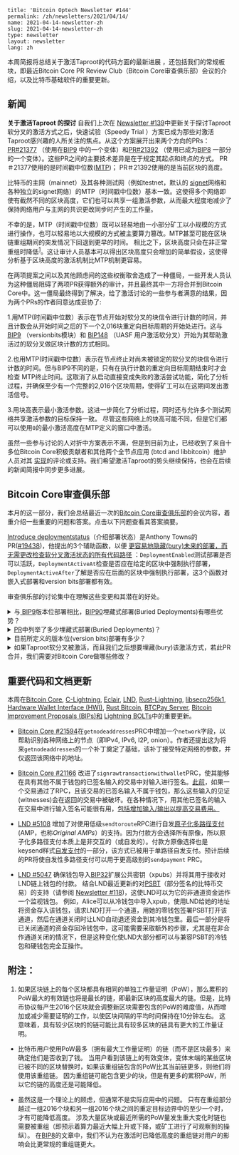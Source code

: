 ```
title: 'Bitcoin Optech Newsletter #144'
permalink: /zh/newsletters/2021/04/14/
name: 2021-04-14-newsletter-zh 
slug: 2021-04-14-newsletter-zh 
type: newsletter
layout: newsletter
lang: zh
```

本周简报将总结关于激活Taproot的代码方面的最新进展 ，还包括我们的常规板块，即最近Bitcoin Core PR Review Club（Bitcoin Core审查俱乐部）会议的介绍，以及比特币基础软件的重要更新。



## 新闻

**关于激活Taproot 的探讨** 自我们上次在 [Newsletter #139](https://bitcoinops.org/en/newsletters/2021/03/10/#taproot-activation-discussion)中更新关于探讨Taproot软分叉的激活方式之后，快速试验（Speedy Trial ）方案已成为那些对激活Taproot感兴趣的人所关注的焦点。从这个方案展开出来两个方向的PRs：[PR#21377](https://github.com/bitcoin/bitcoin/issues/21377) （使用在[BIP9](https://github.com/bitcoin/bips/blob/master/bip-0009.mediawiki) 中的一个变体）和[PR#21392](https://github.com/bitcoin/bitcoin/issues/21392) （使用已成为[BIP8](https://github.com/bitcoin/bips/blob/master/bip-0008.mediawiki) 一部分的一个变体）。这些PR之间的主要技术差异是在于规定其起点和终点的方式。 PR＃21377使用的是时间戳中位数([MTP](https://bitcoin.stackexchange.com/a/67622/21052))； PR＃21392使用的是当前区块的高度。

比特币的主网（mainnet）及其各种测试网（例如testnet，默认的 [signet](https://bitcoinops.org/en/topics/signet/)网络和各种独立的signet网络）的MTP（时间戳中位数）基本一致。这使得多个网络即使有截然不同的区块高度，它们也可以共享一组激活参数，从而最大程度地减少了保持网络用户与主网的共识更改同步时产生的工作量。

不幸的是，MTP（时间戳中位数）既可以轻易地由一小部分矿工以小规模的方式进行操作，也可以轻易地以大规模的方式被主要算力篡改。MTP甚至可能在区块链重组期间的突发情况下回退到更早的时间。 相比之下，区块高度只会在非正常重组时降低<sup>[1](https://bitcoinops.org/en/newsletters/2021/04/14/#fn:height-decreasing)</sup>。这让审计人员基本可以得出区块高度只会增加的简单假设，这使得分析基于区块高度的激活机制比MTP机制更容易。

在两项提案之间以及其他顾虑间的这些权衡取舍造成了一种僵局，一些开发人员认为这种僵局阻碍了两项PR获得额外的审计，并且最终其中一方将合并到Bitcoin Core中。这一僵局最终得到了解决，给了激活讨论的一些参与者满意的结果，因为两个PRs的作者同意达成妥协了:

1.用MTP(时间戳中位数）表示在节点开始对软分叉的块信令进行计数的时间，并且计数会从开始时间之后的下一个2,016块重定向目标周期的开始处进行。这与[BIP9](https://github.com/bitcoin/bips/blob/master/bip-0009.mediawiki) （versionbits模块）和 [BIP148](https://github.com/bitcoin/bips/blob/master/bip-0148.mediawiki) （UASF 用户激活软分叉）开始为其帮助激活过的软分叉做区块计数的方式相同。

2.也用MTP(时间戳中位数）表示在节点终止对尚未被锁定的软分叉的块信令进行计数的时间。但与BIP9不同的是，只有在执行计数的重定向目标周期结束时才会检查 MTP终止时间。这取消了从启动直接变成失败的激活尝试功能，简化了分析过程，并确保至少有一个完整的2,016个区块周期，使得矿工可以在这期间发出激活信号。

3.用块高表示最小激活参数。这进一步简化了分析过程，同时还与允许多个测试网络共享激活参数的目标保持一致。 尽管这些网络上的块高可能不同，但是它们都可以使用`0`的最小激活高度在MTP定义的窗口中激活。

虽然一些参与讨论的人对折中方案表示不满，但是到目前为止，已经收到了来自十多位Bitcoin Core积极贡献者和其他两个全节点应用 (btcd and libbitcoin）维护人员对其 [实现](https://github.com/bitcoin/bitcoin/issues/21377)的评论或支持。我们希望激活Taproot的势头继续保持，也会在后续的新闻简报中同步更多进展。



## Bitcoin Core审查俱乐部

本月的这一部分，我们会总结最近一次的[Bitcoin Core审查俱乐部](https://bitcoincore.reviews/)的会议内容，着重介绍一些重要的问题和答案。点击以下问题查看其答案摘要。

[Introduce deploymentstatus](https://bitcoincore.reviews/19438)（介绍部署状态）是Anthony Towns的PR([#19438](https://github.com/bitcoin/bitcoin/issues/19438))，他提出的3个辅助函数，以便 [更容易地隐藏(bury)未来的部署，而无需更改检查软分叉激活状态的所有代码路径](https://github.com/bitcoin/bitcoin/pull/11398#issuecomment-335599326) ：`DeploymentEnabled`测试部署是否可以活跃，`DeploymentActiveAt`检查是否应在给定的区块中强制执行部署，`DeploymentActiveAfter`了解是否应在后面的区块中强制执行部署，这3个函数对嵌入式部署和version bits部署都有效。

审查俱乐部的讨论集中在理解这些变更和其潜在的好处。

<details >
<summary>与<a href='https://github.com/bitcoin/bips/blob/master/bip-0090.mediawiki'> BIP9</a>版本位部署相比，<a href='https://github.com/bitcoin/bips/blob/master/bip-0090.mediawiki'>BIP90</a>埋藏式部署(Buried Deployments)有哪些优势？</summary>
埋藏式部署(Buried Deployments)通过用简单的块高检查代替控制执行的测试来简化部署的逻辑，从而减小与部署这些共识更改相关的技术负担。 
</details>

<details >
<summary><a href='https://github.com/bitcoin/bitcoin/issues/19438'>PR</a>中列举了多少埋藏式部署(Buried Deployments)？</summary>
  5个，分别是coinbase里的块高，CLTV (<code>CHECKLOCKTIMEVERIFY</code>)，严格的DER签名，CSV (<code>OP_CHECKSEQUENCEVERIFY</code>)，以及segwit.PR在<a href='https://github.com/bitcoin/bitcoin/blob/e72e062e/src/consensus/params.h#L14-L22'>src/consensus/params.h#L14-22</a>中提出的这些都被列在<code>BuriedDeployment</code>枚举器中。可以说中本聪时代的软分叉被嵌入了。
</details>

<details>
  <summary>目前所定义的版本位(version bits)部署有多少？
  </summary>
  2个:testdummy 和schnorr/taproot (BIPs 340-342), 列举在<a href='https://github.com/bitcoin/bitcoin/blob/e72e062e/src/consensus/params.h#L25-L31'>src/consensus/params.h#L25-31</a>中的代码库。
</details>

<details>
  <summary>如果Taproot软分叉被激活，而且我们之后想要埋藏(bury)该激活方式，若此PR合并，我们需要对Bitcoin Core做哪些修改？
 </summary>
  与当前代码相比，主要更改将大大简化：将<code>DEPLOYMENT_TAPROOT</code>行从<code>DeploymentPos</code>枚举器移动到<code>BuriedDeployment</code>。 最重要的是，<a href='https://bitcoincore.reviews/19438#l-230'>无需更改验证逻辑</a>。
</details>



## 重要代码和文档更新

 本周在[Bitcoin Core](https://github.com/bitcoin/bitcoin), [C-Lightning](https://github.com/ElementsProject/lightning), [Eclair](https://github.com/ACINQ/eclair), [LND](https://github.com/lightningnetwork/lnd/), [Rust-Lightning](https://github.com/rust-bitcoin/rust-lightning), [libsecp256k1](https://github.com/bitcoin-core/secp256k1), [Hardware Wallet Interface (HWI)](https://github.com/bitcoin-core/HWI), [Rust Bitcoin](https://github.com/rust-bitcoin/rust-bitcoin), [BTCPay Server](https://github.com/btcpayserver/btcpayserver/), [Bitcoin Improvement Proposals (BIPs)和](https://github.com/bitcoin/bips/) [Lightning BOLTs](https://github.com/lightningnetwork/lightning-rfc/)中的重要更新。

-  [Bitcoin Core #21594](https://github.com/bitcoin/bitcoin/issues/21594)在`getnodeaddresses`PRC中增加一个`network`字段，以帮助识别各种网络上的节点（即IPv4, IPv6, I2P, onion）。作者还提出这为将来`getnodeaddresses`的一个补丁奠定了基础，该补丁接受特定网络的参数，并仅返回该网络中的地址。

- [Bitcoin Core #21166](https://github.com/bitcoin/bitcoin/issues/21166) 改进了`signrawtransactionwithwallet`PRC，使其能够在具有其他不属于钱包的已签名输入的交易中对输入进行签名。[此前](https://github.com/bitcoin/bitcoin/issues/21151)，如果一个交易通过了RPC，且该交易的已签名输入不属于钱包，那么这些输入的见证(witnesses)会在返回的交易中被破坏。在各种情况下，用其他已签名的输入在交易中进行输入签名可能很有用，[包括增加输入/输出以提高交易费用。](https://github.com/bitcoin/bitcoin/issues/21151)
- [LND #5108](https://github.com/lightningnetwork/lnd/issues/5108) 增加了对使用低级`sendtoroute`RPC进行自发[原子化多路径支付](https://bitcoinops.org/en/topics/multipath-payments/)(AMP，也称*Original AMPs*）的支持。因为付款方会选择所有原像，所以原子化多路径支付本质上是非交互的（或自发的）。付款方原像选择也是keysend样式[自发支付](https://bitcoinops.org/en/topics/spontaneous-payments/)的一部分，该方式已被用于单路径自发支付。预计后续的PR将使自发性多路径支付可以用于更高级别的`sendpayment` PRC。
- [LND #5047](https://github.com/lightningnetwork/lnd/issues/5047) 确保钱包导入[BIP32](https://github.com/bitcoin/bips/blob/master/bip-0032.mediawiki)扩展公共密钥（xpubs）并将其用于接收对LND链上钱包的付款。 结合LND最近更新的对[PSBT](https://bitcoinops.org/en/topics/psbt/)（部分签名的比特币交易）的支持（请参阅 [Newsletter #118](https://bitcoinops.org/en/newsletters/2020/10/07/#lnd-4389))，这使LND可以为它的非通道资金运作一个监视钱包。 例如，Alice可以从冷钱包中导入xpub，使用LND给她的地址将资金存入该钱包，请求LND打开一个通道，用她的零钱包签署PSBT打开该通道，然后在通道关闭时让LND自动退还资金到其冷钱包里。最后一部分是将已关闭通道的资金存回冷钱包中，这可能需要采取额外的步骤，尤其是在非合作通道关闭的情况下，但是这种变化使LND大部分都可以与兼容PSBT的冷钱包和硬钱包完全互操作。



## 附注：

1. 如果区块链上的每个区块都具有相同的单独工作量证明（PoW），那么累积的PoW最大的有效链也将是最长的链，即最新区块的高度最大的链。但是，比特币协议每产生2016个区块就会调整新区块需要包含的PoW的难度值，从而增加或减少需要证明的工作，以使区块间隔的平均时间保持在10分钟左右。 这意味着，具有较少区块的的链可能比具有较多区块的链具有更大的工作量证明。
- 比特币用户使用PoW最多（拥有最大工作量证明）的链（而不是区块最多）来确定他们是否收到了钱。 当用户看到该链上的有效变体，变体末端的某些区块已被不同的区块替换时，如果该重组链包含的PoW比其当前链更多，则他们将使用该重组链。 因为重组链可能包含更少的块，但是有更多的累积PoW，所以它的链的高度还是可能降低。

- 虽然这是一个理论上的顾虑，但通常不是实际应用中的问题。 只有在重组部分越过一组2016个块和另一组2016个块之间的重定目标边界中的至少一个时，才有可能降低高度。 涉及大量区块或最近所需的PoW量发生重大变化时链也需要被重组（即预示着算力最近大幅上升或下降，或矿工进行了可观察到的操纵）。 在[BIP8](https://github.com/bitcoin/bips/blob/master/bip-0008.mediawiki)的文章中，我们不认为在激活时已降低高度的重组链对用户的影响会比更常规的重组链更大。

